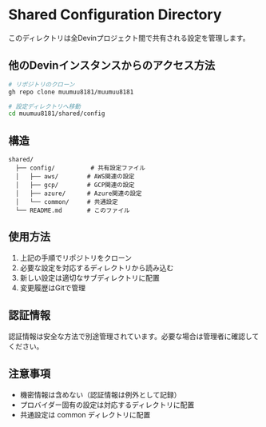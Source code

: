 # Shared Configuration Directory

このディレクトリは全Devinプロジェクト間で共有される設定を管理します。

## 他のDevinインスタンスからのアクセス方法
```bash
# リポジトリのクローン
gh repo clone muumuu8181/muumuu8181

# 設定ディレクトリへ移動
cd muumuu8181/shared/config
```

## 構造
```
shared/
  ├── config/          # 共有設定ファイル
  │   ├── aws/        # AWS関連の設定
  │   ├── gcp/        # GCP関連の設定
  │   ├── azure/      # Azure関連の設定
  │   └── common/     # 共通設定
  └── README.md       # このファイル
```

## 使用方法
1. 上記の手順でリポジトリをクローン
2. 必要な設定を対応するディレクトリから読み込む
3. 新しい設定は適切なサブディレクトリに配置
4. 変更履歴はGitで管理

## 認証情報
認証情報は安全な方法で別途管理されています。必要な場合は管理者に確認してください。

## 注意事項
- 機密情報は含めない（認証情報は例外として記録）
- プロバイダー固有の設定は対応するディレクトリに配置
- 共通設定は common ディレクトリに配置

